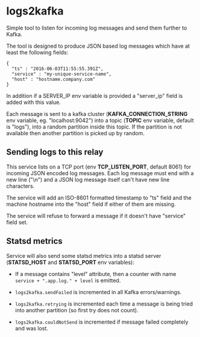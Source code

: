 logs2kafka
==========

Simple tool to listen for incoming log messages and send them further to Kafka.

The tool is designed to produce JSON based log messages which have at least the following fields:

	{
	  "ts" : "2016-06-03T11:55:55.391Z",
	  "service" : "my-unique-service-name",
	  "host" : "hostname.company.com"
	}

In addition if a SERVER_IP env variable is provided a "server_ip" field is added with this value.

Each message is sent to a kafka cluster (**KAFKA_CONNECTION_STRING** env variable, eg. "localhost:9042") into a topic (**TOPIC** env variable, default is "logs"), into a random partition inside this topic. If the partition is not available then another partition is picked up by random.

Sending logs to this relay
--------------------------

This service lists on a TCP port (env **TCP_LISTEN_PORT**, default 8061) for incoming JSON encoded log messages. Each log message must end with a new line ("\n") and a JSON log message itself can't have new line characters.

The service will add an ISO-8601 formatted timestamp to "ts" field and the machine hostname into the "host" field if either of them are missing.

The service will refuse to forward a message if it doesn't have "service" field set.

Statsd metrics
--------------

Service will also send some statsd metrics into a statsd server (**STATSD_HOST** and **STATSD_PORT** env variables):

 - If a message contains "level" attribute, then a counter with name `service + ".app.log." + level` is emitted.

 - `logs2kafka.sendFailed` is incremented in all Kafka errors/warnings.

 - `logs2kafka.retrying` is incremented each time a message is being tried into another partition (so first try does not count).

 - `logs2kafka.couldNotSend` is incremented if message failed completely and was lost.
